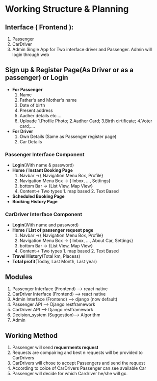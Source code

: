 # Working Structure & Planning

## Interface ( Frontend ):
1. Passenger
2. CarDriver 
3. Admin 
Single App for Two interface driver and Passenger.
Admin will login through web

## **Sign up & Register Page**(As Driver or as a passenger) or **Login**
* **For Passenger** <br>
  1. Name
  2. Father's and Mother's name
  3. Date of birth
  4. Present address
  5. Aadher details etc....
  6. Uploade 1.Profile Photo; 2.Aadher Card; 3.Birth cirtificate; 4.Voter card;....
* **For Driver** <br>
  1. Own Details (Same as Passenger register page)
  2. Car Details
### Passenger Interface Component 
* **Login**(With name & password)
* **Home / Instant Booking Page** <br>
  1. Navbar ->{ Navigation Menu Box, Profile}
  2. Navigation Menu Box -> { Inbox, ..., Settings}
  3. bottom Bar -> {List View, Map View}
  4. Content-> Two types 1. map based  2. Text Based
* **Scheduled Booking Page**
* **Booking History Page**
### CarDriver Interface Component 
* **Login**(With name and password)
* **Home / List of passenger request page** <br>
  1. Navbar ->{ Navigation Menu Box, Profile}
  2. Navigation Menu Box -> { Inbox, ..., About Car, Settings}
  3. bottom Bar -> {List View, Map View}
  4. Content-> Two types 1. map based  2. Text Based
* **Travel History**(Total km, Placess)
* **Total profit**(Today, Last Month, Last year)

## Modules 
1. Passenger Interface (Frontend) --> react native
2. CarDriver Interface (Frontend) --> react native
3. Admin Interface (Frontend) --> django (now default)
4. Passenger API --> Django restframework
5. CarDriver API --> Django restframework
6. Decision_system (Suggestion)--> Algorithm 
7. Admin 

## Working Method
1. Passenger will send **requerments request**
2. Requests are compairing and best n requests will be provided to CarDrivers
3. CarDrivers will chose to accept Passengers and send the request 
4. According to coice of CarDrivers Passenger can see available Car 
5. Passenger will decide for which Cardriver he/she will go.





